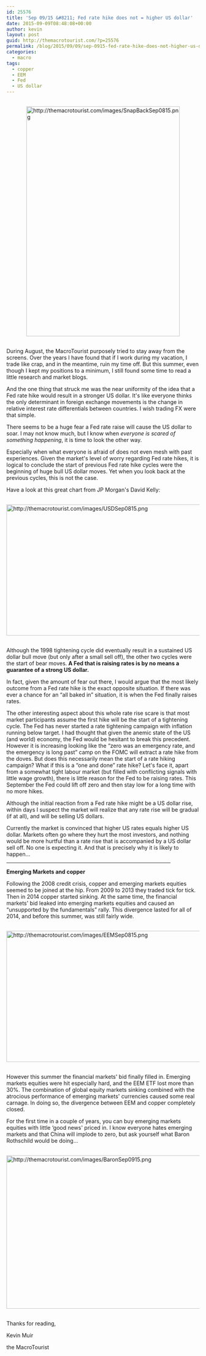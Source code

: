 ```yaml
---
id: 25576
title: 'Sep 09/15 &#8211; Fed rate hike does not = higher US dollar'
date: 2015-09-09T08:48:08+00:00
author: kevin
layout: post
guid: http://themacrotourist.com/?p=25576
permalink: /blog/2015/09/09/sep-0915-fed-rate-hike-does-not-higher-us-dollar-2/
categories:
  - macro
tags:
  - copper
  - EEM
  - Fed
  - US dollar
---
```


  <img src="http://themacrotourist.com/images/SnapBackSep0815.png" alt="http://themacrotourist.com/images/SnapBackSep0815.png" style="margin:30px auto;display:block;" width="400" height="600">

During August, the MacroTourist purposely tried to stay away from the screens. Over the years I have found that if I work during my vacation, I trade like crap, and in the meantime, ruin my time off. But this summer, even though I kept my positions to a minimum, I still found some time to read a little research and market blogs.

And the one thing that struck me was the near uniformity of the idea that a Fed rate hike would result in a stronger US dollar. It's like everyone thinks the only determinant in foreign exchange movements is the change in relative interest rate differentials between countries. I wish trading FX were that simple.

There seems to be a huge fear a Fed rate raise will cause the US dollar to soar. I may not know much, but I know when _everyone is scared of something happening_, it is time to look the other way.

Especially when what everyone is afraid of does not even mesh with past experiences. Given the market's level of worry regarding Fed rate hikes, it is logical to conclude the start of previous Fed rate hike cycles were the beginning of huge bull US dollar moves. Yet when you look back at the previous cycles, this is not the case.

Have a look at this great chart from JP Morgan's David Kelly:


  <img src="http://themacrotourist.com/images/USDSep0815.png" alt="http://themacrotourist.com/images/USDSep0815.png" style="margin:30px auto;display:block;" width="600" height="342">

Although the 1998 tightening cycle did eventually result in a sustained US dollar bull move (but only after a small sell off), the other two cycles were the start of bear moves. **A Fed that is raising rates is by no means a guarantee of a strong US dollar.**

In fact, given the amount of fear out there, I would argue that the most likely outcome from a Fed rate hike is the exact opposite situation. If there was ever a chance for an “all baked in” situation, it is when the Fed finally raises rates.

The other interesting aspect about this whole rate rise scare is that most market participants assume the first hike will be the start of a tightening cycle. The Fed has never started a rate tightening campaign with inflation running below target. I had thought that given the anemic state of the US (and world) economy, the Fed would be hesitant to break this precedent. However it is increasing looking like the “zero was an emergency rate, and the emergency is long past” camp on the FOMC will extract a rate hike from the doves. But does this necessarily mean the start of a rate hiking campaign? What if this is a “one and done” rate hike? Let's face it, apart from a somewhat tight labour market (but filled with conflicting signals with little wage growth), there is little reason for the Fed to be raising rates. This September the Fed could lift off zero and then stay low for a long time with no more hikes.

Although the initial reaction from a Fed rate hike might be a US dollar rise, within days I suspect the market will realize that any rate rise will be gradual (if at all), and will be selling US dollars.

Currently the market is convinced that higher US rates equals higher US dollar. Markets often go where they hurt the most investors, and nothing would be more hurtful than a rate rise that is accompanied by a US dollar sell off. No one is expecting it. And that is precisely why it is likely to happen…

<hr size="3" width="85%" />

**Emerging Markets and copper**

Following the 2008 credit crisis, copper and emerging markets equities seemed to be joined at the hip. From 2009 to 2013 they traded tick for tick. Then in 2014 copper started sinking. At the same time, the financial markets' bid leaked into emerging markets equities and caused an “unsupported by the fundamentals” rally. This divergence lasted for all of 2014, and before this summer, was still fairly wide.


  <img src="http://themacrotourist.com/images/EEMSep0815.png" alt="http://themacrotourist.com/images/EEMSep0815.png" style="margin:30px auto;display:block;" width="600" height="342">

However this summer the financial markets' bid finally filled in. Emerging markets equities were hit especially hard, and the EEM ETF lost more than 30%. The combination of global equity markets sinking combined with the atrocious performance of emerging markets' currencies caused some real carnage. In doing so, the divergence between EEM and copper completely closed.

For the first time in a couple of years, you can buy emerging markets equities with little ‘good news' priced in. I know everyone hates emerging markets and that China will implode to zero, but ask yourself what Baron Rothschild would be doing…


  <img src="http://themacrotourist.com/images/BaronSep0915.png" alt="http://themacrotourist.com/images/BaronSep0915.png" style="margin:30px auto;display:block;" width="600" height="400">

Thanks for reading,
  
Kevin Muir
  
the MacroTourist